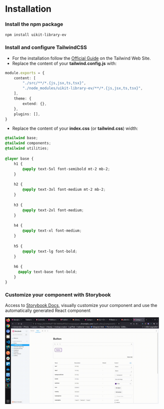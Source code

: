 # Installation

### Install the npm package

```bash
npm install uikit-library-ev
```

### Install and configure TailwindCSS

- For the installation follow the [Official Guide](https://tailwindcss.com/docs/guides/create-react-app) on the Tailwind
  Web Site.
- Replace the content of your **tailwind.config.js** with:

```ts
module.exports = {
    content: [
        "./src/**/*.{js,jsx,ts,tsx}",
        "./node_modules/uikit-library-ev/**/*.{js,jsx,ts,tsx}",
    ],
    theme: {
        extend: {},
    },
    plugins: [],
}
```

- Replace the content of your **index.css** (or **tailwind.css**) width:

```css
@tailwind base;
@tailwind components;
@tailwind utilities;

@layer base {
    h1 {
        @apply text-5xl font-semibold mt-2 mb-2;
    }

    h2 {
        @apply text-3xl font-medium mt-2 mb-2;
    }

    h3 {
        @apply text-2xl font-medium;
    }

    h4 {
        @apply text-xl font-medium;
    }

    h5 {
        @apply text-lg font-bold;
    }

    h6 {
      @apply text-base font-bold;
    }
}
```

### Customize your component with Storybook
Access to [Storybook Docs](https://624599a9718618004a4f45e3-wxqwaqqsec.chromatic.com/?path=/docs/components-button--default-button), visually customize your component and use the automatically generated React component

![This is an image](https://github.com/edgardovittoria/uikit-library/blob/main/public/documentation/storybook.gif)